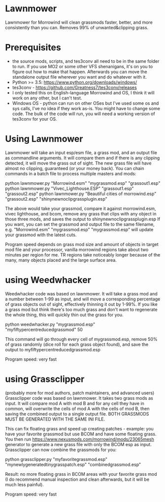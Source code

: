 # Lawnmower
Lawnmower for Morrowind will clean grassmods faster, better, and more consistently than you can. Removes 99% of unwanted&amp;clipping grass.

# Prerequisites

- the source mods, scripts, and tes3conv all need to be in the same folder to run. If you use MO2 or some other VFS shenanigans, it's on you to figure out how to make that happen. Afterwards you can move the standalone output file wherever you want and do whatever with it.
- Python >= 3.5: https://www.python.org/downloads/windows/
- tes3conv - https://github.com/Greatness7/tes3conv/releases
- I only tested this on English-language Morrowind and OS, I think it will work on any other, but I can't test.
- Windows OS - python can run on other OSes but I've used some os and sys calls, I've no idea if they work as-is. You might have to change some code. The bulk of the code will run, you will need a working version of tes3conv for your OS.


# Using Lawnmower

Lawnmower will take an input esp/esm file, a grass mod, and an output file as commandline arguments. It will compare them and if there is any clipping detected, it will move the grass out of sight. The new grass file will have almost no clipping, guaranteed (or your money back). You can chain commands in a batch file to process multiple masters and mods:

python lawnmower.py "Morrowind.esm" "mygrassmod.esp" "grassout1.esp"
python lawnmower.py "Vivec_Lighthouse.ESP" "grassout1.esp" "grassout2.esp"
python lawnmower.py "Beautiful cities of morrowind.esp" "grassout2.esp" "shinynewnoclipgrassplugin.esp"

The above would take your grassmod, compare it against morrowind.esm, vivec lighthouse, and bcom, remove any grass that clips with any object in those three mods, and saves the output to shinynewnoclipgrassplugin.esp
If you want, you can set the grassmod and output file to the same filename, e.g. "Morrowind.esm" "mygrassmod.esp" "mygrassmod.esp" will update your grassmod with the latest cuts.

Program speed depends on grass mod size and amount of objects in target mod file and your processor, vanilla morrowind regions take about two minutes per region for me. TR regions take noticeably longer because of the many, many objects placed and the large surface area.

# using Weedwhacker

Weedwhacker code was based on lawnmower. It will take a grass mod and a number between 1-99 as input, and will move a corresponding percentage of grass objects out of sight, effectively thinning it out by 1-99%. If you like a grass mod but think there's too much grass and don't want to regenerate the whole thing, this will quickly thin out the grass for you.

python weedwhacker.py "mygrassmod.esp" "myfiftypercentreducedgrassmod" 50

This command will go through every cell of mygrassmod.esp, remove 50% of grass randomly (dice roll for each grass object found), and save the output to myfiftypercentreducedgrassmod.esp

Program speed: very fast

# using Grassclipper

(probably more for mod authors, patch maintainers, and advanced users) Grassclipper code was based on lawnmower. It takes two grass mods as input. It will compare mod A with mod B and for any cell they have in common, will overwrite the cells of mod A with the cells of mod B, then saving the combined output to a single output file. BOTH GRASSMODS MUST BE GENERATED WITH THE SAME INI FILE.

This can fix floating grass and speed up creating patches - example: you have your favorite grassmod but use BCOM and have some floating grass. You then run https://www.nexusmods.com/morrowind/mods/23065mesh generator to generate a new grass file with only the BCOM esp as input. Grassclipper can now combine the grassmods for you:

python grassclipper.py "myfavoritegrassmod.esp" "mynewlygeneratedtinygrasspatch.esp" "combinedgrassmod.esp"


Result: no more floating grass in BCOM areas with your favorite grass mod (I do recommend manual inspection and clean afterwards, but it will be much less painful). 

Program speed: very fast
